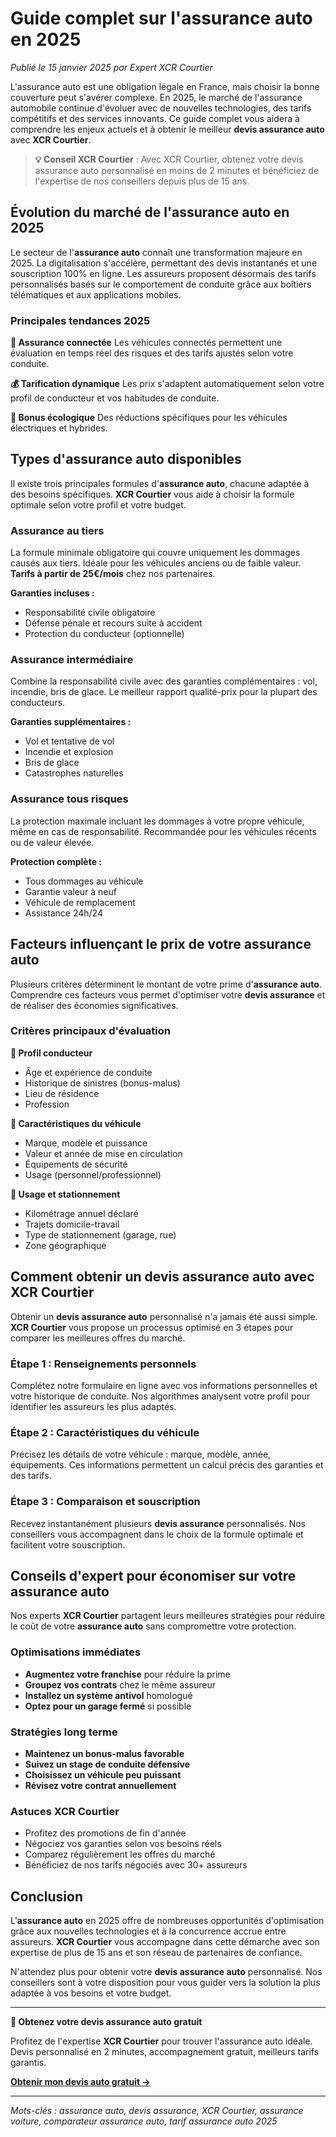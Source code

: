 # Guide complet sur l'assurance auto en 2025

*Publié le 15 janvier 2025 par Expert XCR Courtier*

L'assurance auto est une obligation légale en France, mais choisir la bonne couverture peut s'avérer complexe. En 2025, le marché de l'assurance automobile continue d'évoluer avec de nouvelles technologies, des tarifs compétitifs et des services innovants. Ce guide complet vous aidera à comprendre les enjeux actuels et à obtenir le meilleur **devis assurance auto** avec **XCR Courtier**.

> **💡 Conseil XCR Courtier** : Avec XCR Courtier, obtenez votre devis assurance auto personnalisé en moins de 2 minutes et bénéficiez de l'expertise de nos conseillers depuis plus de 15 ans.

## Évolution du marché de l'assurance auto en 2025

Le secteur de l'**assurance auto** connaît une transformation majeure en 2025. La digitalisation s'accélère, permettant des devis instantanés et une souscription 100% en ligne. Les assureurs proposent désormais des tarifs personnalisés basés sur le comportement de conduite grâce aux boîtiers télématiques et aux applications mobiles.

### Principales tendances 2025

**🚗 Assurance connectée**
Les véhicules connectés permettent une évaluation en temps réel des risques et des tarifs ajustés selon votre conduite.

**💰 Tarification dynamique**
Les prix s'adaptent automatiquement selon votre profil de conducteur et vos habitudes de conduite.

**🌱 Bonus écologique**
Des réductions spécifiques pour les véhicules électriques et hybrides.

## Types d'assurance auto disponibles

Il existe trois principales formules d'**assurance auto**, chacune adaptée à des besoins spécifiques. **XCR Courtier** vous aide à choisir la formule optimale selon votre profil et votre budget.

### Assurance au tiers
La formule minimale obligatoire qui couvre uniquement les dommages causés aux tiers. Idéale pour les véhicules anciens ou de faible valeur. **Tarifs à partir de 25€/mois** chez nos partenaires.

**Garanties incluses :**
- Responsabilité civile obligatoire
- Défense pénale et recours suite à accident
- Protection du conducteur (optionnelle)

### Assurance intermédiaire
Combine la responsabilité civile avec des garanties complémentaires : vol, incendie, bris de glace. Le meilleur rapport qualité-prix pour la plupart des conducteurs.

**Garanties supplémentaires :**
- Vol et tentative de vol
- Incendie et explosion
- Bris de glace
- Catastrophes naturelles

### Assurance tous risques
La protection maximale incluant les dommages à votre propre véhicule, même en cas de responsabilité. Recommandée pour les véhicules récents ou de valeur élevée.

**Protection complète :**
- Tous dommages au véhicule
- Garantie valeur à neuf
- Véhicule de remplacement
- Assistance 24h/24

## Facteurs influençant le prix de votre assurance auto

Plusieurs critères déterminent le montant de votre prime d'**assurance auto**. Comprendre ces facteurs vous permet d'optimiser votre **devis assurance** et de réaliser des économies significatives.

### Critères principaux d'évaluation

**👤 Profil conducteur**
- Âge et expérience de conduite
- Historique de sinistres (bonus-malus)
- Lieu de résidence
- Profession

**🚙 Caractéristiques du véhicule**
- Marque, modèle et puissance
- Valeur et année de mise en circulation
- Équipements de sécurité
- Usage (personnel/professionnel)

**📍 Usage et stationnement**
- Kilométrage annuel déclaré
- Trajets domicile-travail
- Type de stationnement (garage, rue)
- Zone géographique

## Comment obtenir un devis assurance auto avec XCR Courtier

Obtenir un **devis assurance auto** personnalisé n'a jamais été aussi simple. **XCR Courtier** vous propose un processus optimisé en 3 étapes pour comparer les meilleures offres du marché.

### Étape 1 : Renseignements personnels
Complétez notre formulaire en ligne avec vos informations personnelles et votre historique de conduite. Nos algorithmes analysent votre profil pour identifier les assureurs les plus adaptés.

### Étape 2 : Caractéristiques du véhicule
Précisez les détails de votre véhicule : marque, modèle, année, équipements. Ces informations permettent un calcul précis des garanties et des tarifs.

### Étape 3 : Comparaison et souscription
Recevez instantanément plusieurs **devis assurance** personnalisés. Nos conseillers vous accompagnent dans le choix de la formule optimale et facilitent votre souscription.

## Conseils d'expert pour économiser sur votre assurance auto

Nos experts **XCR Courtier** partagent leurs meilleures stratégies pour réduire le coût de votre **assurance auto** sans compromettre votre protection.

### Optimisations immédiates
- **Augmentez votre franchise** pour réduire la prime
- **Groupez vos contrats** chez le même assureur
- **Installez un système antivol** homologué
- **Optez pour un garage fermé** si possible

### Stratégies long terme
- **Maintenez un bonus-malus favorable**
- **Suivez un stage de conduite défensive**
- **Choisissez un véhicule peu puissant**
- **Révisez votre contrat annuellement**

### Astuces XCR Courtier
- Profitez des promotions de fin d'année
- Négociez vos garanties selon vos besoins réels
- Comparez régulièrement les offres du marché
- Bénéficiez de nos tarifs négociés avec 30+ assureurs

## Conclusion

L'**assurance auto** en 2025 offre de nombreuses opportunités d'optimisation grâce aux nouvelles technologies et à la concurrence accrue entre assureurs. **XCR Courtier** vous accompagne dans cette démarche avec son expertise de plus de 15 ans et son réseau de partenaires de confiance.

N'attendez plus pour obtenir votre **devis assurance auto** personnalisé. Nos conseillers sont à votre disposition pour vous guider vers la solution la plus adaptée à vos besoins et votre budget.

---

**🎯 Obtenez votre devis assurance auto gratuit**

Profitez de l'expertise **XCR Courtier** pour trouver l'assurance auto idéale. Devis personnalisé en 2 minutes, accompagnement gratuit, meilleurs tarifs garantis.

[**Obtenir mon devis auto gratuit →**](/assurance-auto)

---

*Mots-clés : assurance auto, devis assurance, XCR Courtier, assurance voiture, comparateur assurance auto, tarif assurance auto 2025*